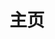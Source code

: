 ---
home: true
layout: BlogHome
icon: home
title: 主页
hero: false
heroImage: /logo.svg
heroText: 404的博客
heroFullScreen: false
tagline: 分享知识-分享快乐
article: false

projects:
  - icon: gears
    name: 数据集
    link: /zh/category/数据集/

  - icon: signs-post
    name: 评估方法
    link: /zh/category/评估方法/

  - icon: splotch
    name: 微调技术
    link: /zh/category/微调技术/

  - icon: circle-question
    name: 大语言模型
    link: /zh/category/大语言模型/

  - icon: gem
    name: 提示技术
    link: /zh/category/提示技术/

  - icon: puzzle-piece
    name: tokenizer
    link: /zh/category/tokenizer/

# projects:
#   - icon: project
#     name: 项目名称
#     desc: 项目详细描述
#     link: https://你的项目链接

#   - icon: link
#     name: 链接名称
#     desc: 链接详细描述
#     link: https://链接地址

#   - icon: book
#     name: 书籍名称
#     desc: 书籍详细描述
#     link: https://你的书籍链接

#   - icon: article
#     name: 文章名称
#     desc: 文章详细描述
#     link: https://你的文章链接

#   - icon: friend
#     name: 伙伴名称
#     desc: 伙伴详细介绍
#     link: https://你的伙伴链接

#   - icon: /logo.svg
#     name: 自定义项目
#     desc: 自定义详细介绍
#     link: https://你的自定义链接

footer: 分享知识-分享快乐
copyright: 404
---